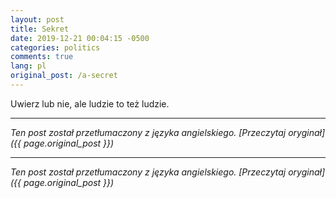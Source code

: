 ```yaml
---
layout: post
title: Sekret
date: 2019-12-21 00:04:15 -0500
categories: politics
comments: true
lang: pl
original_post: /a-secret
---
```




Uwierz lub nie, ale ludzie to też ludzie.

---

*Ten post został przetłumaczony z języka angielskiego. [Przeczytaj oryginał]({{ page.original_post }})*

---

*Ten post został przetłumaczony z języka angielskiego. [Przeczytaj oryginał]({{ page.original_post }})*